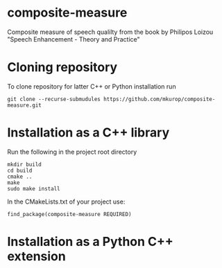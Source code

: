 # composite-measure
Composite measure of speech qualilty from the book by Philipos Loizou "Speech Enhancement - Theory and Practice"

# Cloning repository
To clone repository for latter C++ or Python installation run

```
git clone --recurse-submudules https://github.com/mkurop/composite-measure.git
```

# Installation as a C++ library
Run the following in the project root directory

```
mkdir build
cd build
cmake ..
make 
sudo make install
```

In the CMakeLists.txt of your project use:

```
find_package(composite-measure REQUIRED)
```

# Installation as a Python C++ extension

